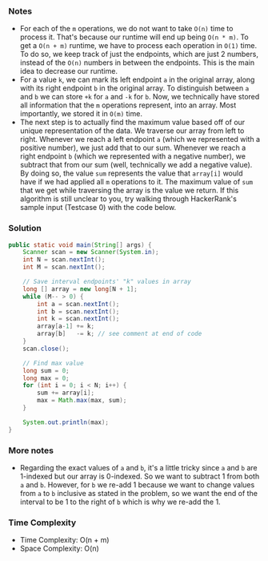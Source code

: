 ### Notes

- For each of the `m` operations, we do not want to take `O(n)` time to process it. That's because our runtime will end up being `O(n * m)`. To get a `O(n + m)` runtime, we have to process each operation in `O(1)` time. To do so, we keep track of just the endpoints, which are just 2 numbers, instead of the `O(n)` numbers in between the endpoints. This is the main idea to decrease our runtime.
- For a value `k`, we can mark its left endpoint `a` in the original array, along with its right endpoint `b` in the original array. To distinguish between `a` and `b` we can store `+k` for `a` and `-k` for `b`. Now, we technically have stored all information that the `m` operations represent, into an array. Most importantly, we stored it in `O(m)` time.
- The next step is to actually find the maximum value based off of our unique representation of the data. We traverse our array from left to right. Whenever we reach a left endpoint `a` (which we represented with a positive number), we just add that to our sum. Whenever we reach a right endpoint `b` (which we represented with a negative number), we subtract that from our sum (well, technically we add a negative value). By doing so, the value `sum` represents the value that `array[i]` would have if we had applied all `m` operations to it. The maximum value of `sum` that we get while traversing the array is the value we return. If this algorithm is still unclear to you, try walking through HackerRank's sample input (Testcase 0) with the code below.

### Solution

```java
public static void main(String[] args) {
    Scanner scan = new Scanner(System.in);
    int N = scan.nextInt();
    int M = scan.nextInt();

    // Save interval endpoints' "k" values in array
    long [] array = new long[N + 1];
    while (M-- > 0) {
        int a = scan.nextInt();
        int b = scan.nextInt();
        int k = scan.nextInt();
        array[a-1] += k;
        array[b]   -= k; // see comment at end of code
    }
    scan.close();

    // Find max value
    long sum = 0;
    long max = 0;
    for (int i = 0; i < N; i++) {
        sum += array[i];
        max = Math.max(max, sum);
    }

    System.out.println(max);
}
```

### More notes

- Regarding the exact values of `a` and `b`, it's a little tricky since `a` and `b` are 1-indexed but our array is 0-indexed. So we want to subtract 1 from both `a` and `b`. However, for `b` we re-add 1 because we want to change values from `a` to `b` inclusive as stated in the problem, so we want the end of the interval to be 1 to the right of `b` which is why we re-add the 1.


### Time Complexity

- Time Complexity: O(n + m)
- Space Complexity: O(n)
